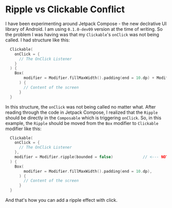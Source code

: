 # Ripple vs Clickable Conflict 

I have been experimenting around Jetpack Compose - the new declrative UI library of Android. I am using `0.1.0-dev09` version at the time of writing. So the problem I was having was that my `Clickable`'s `onClick` was not being called. I had structure like this:

```kotlin
  Clickable(
    onClick = {
      // The OnClick Listener
    }
  ) {
    Box(
        modifier = Modifier.fillMaxWidth().padding(end = 10.dp) + Modifier.ripple(bounded = false),
      ) {
        // Content of the screen
      }
  }
```

In this structure, the `onClick` was not being called no matter what. After reading through the code in Jetpack Compose, I realized that the `Ripple` should be directly in the `Composable` which is triggering `onClick`. So, in this example, the `Ripple` should be moved from the `Box` modifier to `Clickable` modifier like this:

```kotlin
  Clickable(
    onClick = {
      // The OnClick Listener
    },
    modifier = Modifier.ripple(bounded = false)             // <--- NOTE THIS LINE
  ) {
    Box(
        modifier = Modifier.fillMaxWidth().padding(end = 10.dp),
      ) {
        // Content of the screen
      }
  }
```

And that's how you can add a ripple effect with click.
